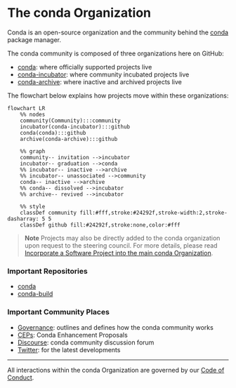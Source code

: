 [conda-org]: https://github.com/conda
[conda-incubator-org]: https://github.com/conda-incubator
[conda-archive-org]: https://github.com/conda-archive

[governance]: https://github.com/conda-incubator/governance
[coc]: https://github.com/conda-incubator/governance/blob/main/CODE_OF_CONDUCT.md#the-short-version
[ceps]: https://github.com/conda-incubator/ceps
[discourse]: https://conda.discourse.group/
[twitter]: https://twitter.com/condaproject

[transferring]: https://github.com/conda-incubator/governance#incorporate-a-software-project-into-the-main-conda-organization

[conda]: https://github.com/conda/conda
[conda-build]: https://github.com/conda/conda-build

# The conda Organization
Conda is an open-source organization and the community behind the [conda][conda] package manager.

The conda community is composed of three organizations here on GitHub:
- [conda][conda-org]: where officially supported projects live
- [conda-incubator][conda-incubator-org]: where community incubated projects live
- [conda-archive][conda-archive-org]: where inactive and archived projects live

The flowchart below explains how projects move within these organizations:

```mermaid
flowchart LR
    %% nodes
    community(Community):::community
    incubator(conda-incubator):::github
    conda(conda):::github
    archive(conda-archive):::github

    %% graph
    community-- invitation -->incubator
    incubator-- graduation -->conda
    %% incubator-- inactive -->archive
    %% incubator-- unassociated -->community
    conda-- inactive -->archive
    %% conda-- dissolved -->incubator
    %% archive-- revived -->incubator

    %% style
    classDef community fill:#fff,stroke:#24292f,stroke-width:2,stroke-dasharray: 5 5
    classDef github fill:#24292f,stroke:none,color:#fff
```

> **Note**
> Projects may also be directly added to the conda organization upon request to the
> steering council. For more details, please read [Incorporate a Software Project into the main conda Organization][transferring].

### Important Repositories

- [conda][conda]
- [conda-build][conda-build]

### Important Community Places

- [Governance][governance]: outlines and defines how the conda community works
- [CEPs][ceps]: Conda Enhancement Proposals
- [Discourse][discourse]: conda community discussion forum
- [Twitter][twitter]: for the latest developments

---

All interactions within the conda Organization are governed by our [Code of Conduct][coc].
